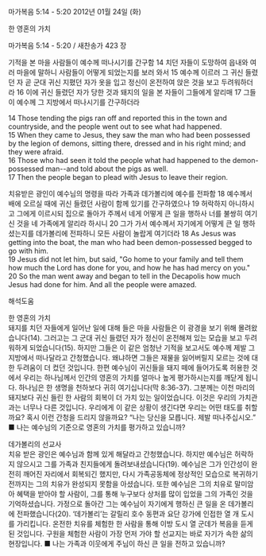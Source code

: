 마가복음 5:14 - 5:20 
2012년 01월 24일 (화)

한 영혼의 가치



마가복음 5:14 - 5:20 / 새찬송가 423 장


기적을 본 마을 사람들이 예수께 떠나시기를 간구함
14 치던 자들이 도망하여 읍내와 여러 마을에 말하니 사람들이 어떻게 되었는지를 보러 와서 15 예수께 이르러 그 귀신 들렸던 자 곧 군대 귀신 지폈던 자가 옷을 입고 정신이 온전하여 앉은 것을 보고 두려워하더라 16 이에 귀신 들렸던 자가 당한 것과 돼지의 일을 본 자들이 그들에게 알리매 17 그들이 예수께 그 지방에서 떠나시기를 간구하더라

14 Those tending the pigs ran off and reported this in the town and countryside, and the people went out to see what had happened.   
15 When they came to Jesus, they saw the man who had been possessed by the legion of demons, sitting there, dressed and in his right mind; and they were afraid.   
16 Those who had seen it told the people what had happened to the demon-possessed man--and told about the pigs as well.   
17 Then the people began to plead with Jesus to leave their region.   

치유받은 광인이 예수님의 명령을 따라 가족과 데가볼리에 예수를 전파함
18 예수께서 배에 오르실 때에 귀신 들렸던 사람이 함께 있기를 간구하였으나 19 허락하지 아니하시고 그에게 이르시되 집으로 돌아가 주께서 네게 어떻게 큰 일을 행하사 너를 불쌍히 여기신 것을 네 가족에게 알리라 하시니 20 그가 가서 예수께서 자기에게 어떻게 큰 일 행하셨는지를 데가볼리에 전파하니 모든 사람이 놀랍게 여기더라
18 As Jesus was getting into the boat, the man who had been demon-possessed begged to go with him.   
19 Jesus did not let him, but said, "Go home to your family and tell them how much the Lord has done for you, and how he has had mercy on you."   
20 So the man went away and began to tell in the Decapolis how much Jesus had done for him. And all the people were amazed.

해석도움





한 영혼의 가치  
돼지를 치던 자들에게 일어난 일에 대해 들은 마을 사람들은 이 광경을 보기 위해 몰려왔습니다(14). 그러고는 그 군대 귀신 들렸던 자가 정신이 온전해져 있는 모습을 보고 두려워하게 되었습니다(15). 하지만 그들은 이 같은 엄청난 기적을 보고서도 예수께 제발 그 지방에서 떠나달라고 간청했습니다. 왜냐하면 그들은 재물을 잃어버릴지 모르는 것에 대한 두려움이 더 컸던 것입니다. 한편 예수님이 귀신들을 돼지 떼에 들어가도록 허용한 것에서 우리는 하나님께서 인간의 영혼의 가치를 얼마나 높게 평가하시는지를 깨닫게 됩니다. 하나님은 한 생명을 천하보다 귀히 여기십니다(막 8:36-37). 그분께는 이천 마리의 돼지보다 귀신 들린 한 사람의 회복이 더 가치 있는 일이었습니다. 이것은 우리의 가치관과는 너무나 다른 것입니다. 우리에게 이 같은 상황이 생긴다면 우리는 어떤 태도를 취할까요? 혹시 이런 간청을 드리지 않을까요? “나는 당신을 모릅니다. 제발 떠나주십시오.”
■ 나는 예수님의 기준으로 영혼의 가치를 평가하고 있습니까?

데가볼리의 선교사  
치유 받은 광인은 예수님과 함께 있게 해달라고 간청했습니다. 하지만 예수님은 허락하지 않으시고 그를 가족과 친지들에게 돌려보내셨습니다(19). 예수님은 그가 인간성이 완전히 깨어진 자리에서 회복되긴 했지만, 다시 가족공동체에 정상적인 모습으로 복귀하기 전까지는 그의 치유가 완성되지 못함을 아셨습니다. 또한 예수님은 그의 치유로 말미암아 혜택을 받아야 할 사람이, 그를 통해 누구보다 상처를 많이 입었을 그의 가족인 것을 기억하셨습니다. 가정으로 돌아간 그는 예수님이 자기에게 행하신 큰 일을 온 데가볼리에 전파했습니다(20). ‘데가볼리’는 갈릴리 호수 동편과 요단 강가에 인접한 열 개 도시를 가리킵니다. 온전한 치유를 체험한 한 사람을 통해 이방 도시 열 군데가 복음을 듣게 된 것입니다. 구원을 체험한 사람이 가장 먼저 가야 할 선교지는 바로 자기가 속한 삶의 현장입니다.
■ 나는 가족과 이웃에게 주님이 하신 큰 일을 전하고 있습니까?